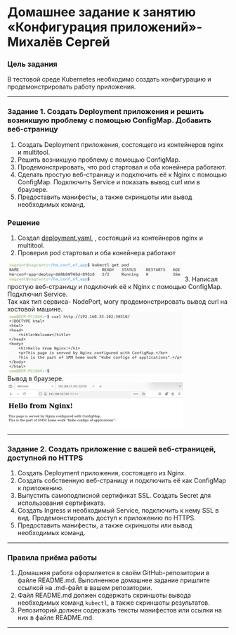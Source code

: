 # Домашнее задание к занятию «Конфигурация приложений»- Михалёв Сергей

### Цель задания

В тестовой среде Kubernetes необходимо создать конфигурацию и продемонстрировать работу приложения.

------

### Задание 1. Создать Deployment приложения и решить возникшую проблему с помощью ConfigMap. Добавить веб-страницу

1. Создать Deployment приложения, состоящего из контейнеров nginx и multitool.
2. Решить возникшую проблему с помощью ConfigMap.
3. Продемонстрировать, что pod стартовал и оба конейнера работают.
4. Сделать простую веб-страницу и подключить её к Nginx с помощью ConfigMap. Подключить Service и показать вывод curl или в браузере.
5. Предоставить манифесты, а также скриншоты или вывод необходимых команд.

### Решение

1. Создал [deployment.yaml](manifests/deployment.yaml), , состоящий из контейнеров nginx и multitool.
2. Проверил pod стартовал и оба конейнера работают</br>
<img src="images/Task_1_1.png" alt="Task_1_1.png" width="400" height="auto">
3. Написал простую веб-страницу и подключиk её к Nginx с помощью ConfigMap. Подключил Service.</br>
Так как тип сервиса- NodePort, могу продемонстрировать вывод curl на хостовой машине.</br>
<img src="images/Task_1_2.png" alt="Task_1_2.png" width="400" height="auto">
</br>
Вывод в браузере.</br>
<img src="images/Task_1_3.png" alt="Task_1_3.png" width="400" height="auto">


------

### Задание 2. Создать приложение с вашей веб-страницей, доступной по HTTPS 

1. Создать Deployment приложения, состоящего из Nginx.
2. Создать собственную веб-страницу и подключить её как ConfigMap к приложению.
3. Выпустить самоподписной сертификат SSL. Создать Secret для использования сертификата.
4. Создать Ingress и необходимый Service, подключить к нему SSL в вид. Продемонстировать доступ к приложению по HTTPS. 
4. Предоставить манифесты, а также скриншоты или вывод необходимых команд.

------

### Правила приёма работы

1. Домашняя работа оформляется в своём GitHub-репозитории в файле README.md. Выполненное домашнее задание пришлите ссылкой на .md-файл в вашем репозитории.
2. Файл README.md должен содержать скриншоты вывода необходимых команд `kubectl`, а также скриншоты результатов.
3. Репозиторий должен содержать тексты манифестов или ссылки на них в файле README.md.

------
